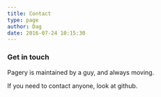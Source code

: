 ```yaml
---
title: Contact
type: page
author: Dag
date: 2016-07-24 10:15:30
---
```


### Get in touch
Pagery is maintained by a guy, and always moving.

If you need to contact anyone, look at github.

